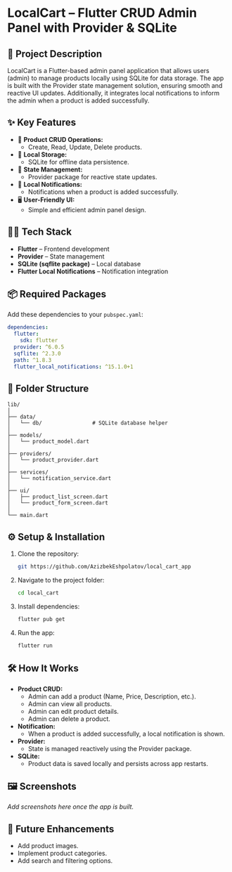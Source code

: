 # LocalCart – Flutter CRUD Admin Panel with Provider & SQLite

## 📝 Project Description

LocalCart is a Flutter-based admin panel application that allows users (admin) to manage products
locally using SQLite for data storage. The app is built with the Provider state management solution,
ensuring smooth and reactive UI updates. Additionally, it integrates local notifications to inform
the admin when a product is added successfully.

## ✨ Key Features

- 🛒 **Product CRUD Operations:**
    - Create, Read, Update, Delete products.
- 💾 **Local Storage:**
    - SQLite for offline data persistence.
- 🔄 **State Management:**
    - Provider package for reactive state updates.
- 🔔 **Local Notifications:**
    - Notifications when a product is added successfully.
- 🖥️ **User-Friendly UI:**
    - Simple and efficient admin panel design.

## 🧑‍💻 Tech Stack

- **Flutter** – Frontend development
- **Provider** – State management
- **SQLite (sqflite package)** – Local database
- **Flutter Local Notifications** – Notification integration

## 📦 Required Packages

Add these dependencies to your `pubspec.yaml`:

```yaml
dependencies:
  flutter:
    sdk: flutter
  provider: ^6.0.5
  sqflite: ^2.3.0
  path: ^1.8.3
  flutter_local_notifications: ^15.1.0+1
```

## 📂 Folder Structure

```
lib/
│
├── data/
│   └── db/                # SQLite database helper
│
├── models/
│   └── product_model.dart
│
├── providers/
│   └── product_provider.dart
│
├── services/
│   └── notification_service.dart
│
├── ui/
│   ├── product_list_screen.dart
│   └── product_form_screen.dart
│
└── main.dart
```

## ⚙️ Setup & Installation

1. Clone the repository:
   ```bash
   git https://github.com/AzizbekEshpolatov/local_cart_app
   ```
2. Navigate to the project folder:
   ```bash
   cd local_cart
   ```
3. Install dependencies:
   ```bash
   flutter pub get
   ```
4. Run the app:
   ```bash
   flutter run
   ```

## 🛠️ How It Works

- **Product CRUD:**
    - Admin can add a product (Name, Price, Description, etc.).
    - Admin can view all products.
    - Admin can edit product details.
    - Admin can delete a product.
- **Notification:**
    - When a product is added successfully, a local notification is shown.
- **Provider:**
    - State is managed reactively using the Provider package.
- **SQLite:**
    - Product data is saved locally and persists across app restarts.

## 🖼️ Screenshots

_Add screenshots here once the app is built._

## 🚀 Future Enhancements

- Add product images.
- Implement product categories.
- Add search and filtering options.
